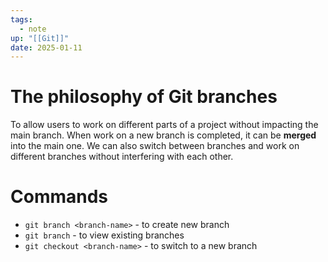 ```yaml
---
tags:
  - note
up: "[[Git]]"
date: 2025-01-11
---
```

# The philosophy of Git branches
To allow users to work on different parts of a project without impacting the main branch. When work on a new branch is completed, it can be **merged** into the main one. We can also switch between branches and work on different branches without interfering with each other.
# Commands
- `git branch <branch-name>` - to create new branch
- `git branch` - to view existing branches
- `git checkout <branch-name>` - to switch to a new branch